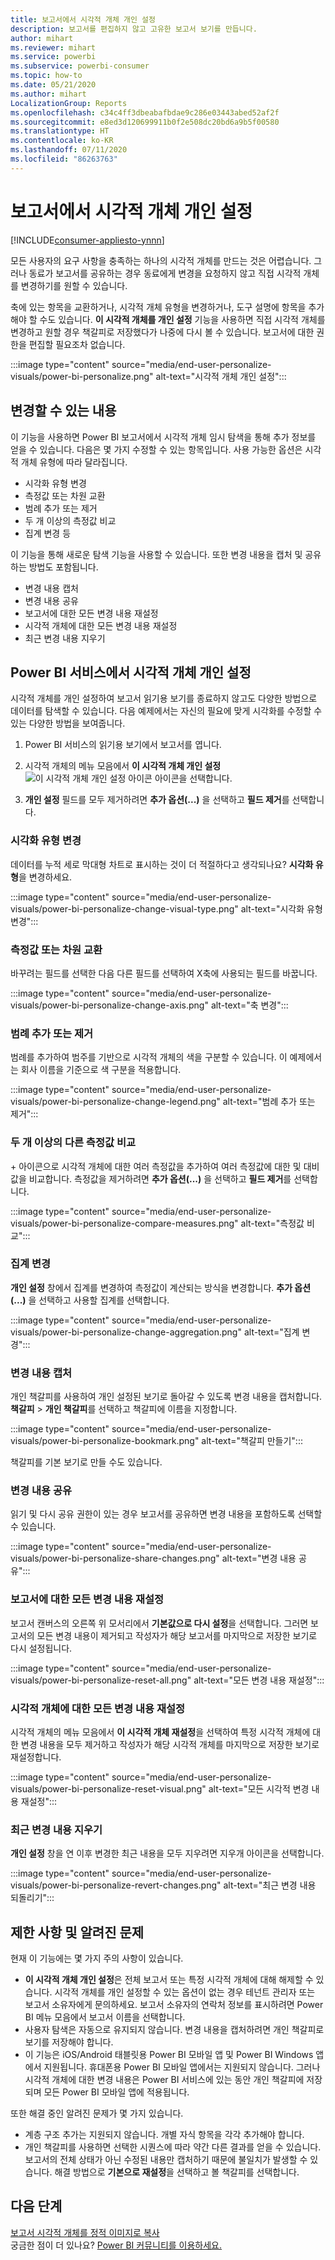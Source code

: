 ```yaml
---
title: 보고서에서 시각적 개체 개인 설정
description: 보고서를 편집하지 않고 고유한 보고서 보기를 만듭니다.
author: mihart
ms.reviewer: mihart
ms.service: powerbi
ms.subservice: powerbi-consumer
ms.topic: how-to
ms.date: 05/21/2020
ms.author: mihart
LocalizationGroup: Reports
ms.openlocfilehash: c34c4ff3dbeabafbdae9c286e03443abed52af2f
ms.sourcegitcommit: e8ed3d120699911b0f2e508dc20bd6a9b5f00580
ms.translationtype: HT
ms.contentlocale: ko-KR
ms.lasthandoff: 07/11/2020
ms.locfileid: "86263763"
---
```

# <a name="personalize-visuals-in-a-report"></a>보고서에서 시각적 개체 개인 설정

[!INCLUDE[consumer-appliesto-ynnn](../includes/consumer-appliesto-ynnn.md)]

모든 사용자의 요구 사항을 충족하는 하나의 시각적 개체를 만드는 것은 어렵습니다. 그러나 동료가 보고서를 공유하는 경우 동료에게 변경을 요청하지 않고 직접 시각적 개체를 변경하기를 원할 수 있습니다. 

축에 있는 항목을 교환하거나, 시각적 개체 유형을 변경하거나, 도구 설명에 항목을 추가해야 할 수도 있습니다. **이 시각적 개체를 개인 설정** 기능을 사용하면 직접 시각적 개체를 변경하고 원할 경우 책갈피로 저장했다가 나중에 다시 볼 수 있습니다. 보고서에 대한 권한을 편집할 필요조차 없습니다.

:::image type="content" source="media/end-user-personalize-visuals/power-bi-personalize.png" alt-text="시각적 개체 개인 설정":::
 
## <a name="what-you-can-change"></a>변경할 수 있는 내용

이 기능을 사용하면 Power BI 보고서에서 시각적 개체 임시 탐색을 통해 추가 정보를 얻을 수 있습니다. 다음은 몇 가지 수정할 수 있는 항목입니다. 사용 가능한 옵션은 시각적 개체 유형에 따라 달라집니다. 

- 시각화 유형 변경
- 측정값 또는 차원 교환
- 범례 추가 또는 제거
- 두 개 이상의 측정값 비교
- 집계 변경 등

이 기능을 통해 새로운 탐색 기능을 사용할 수 있습니다. 또한 변경 내용을 캡처 및 공유하는 방법도 포함됩니다.

- 변경 내용 캡처
- 변경 내용 공유
- 보고서에 대한 모든 변경 내용 재설정
- 시각적 개체에 대한 모든 변경 내용 재설정
- 최근 변경 내용 지우기


## <a name="personalize-visuals-in-the-power-bi-service"></a>Power BI 서비스에서 시각적 개체 개인 설정

시각적 개체를 개인 설정하여 보고서 읽기용 보기를 종료하지 않고도 다양한 방법으로 데이터를 탐색할 수 있습니다. 다음 예제에서는 자신의 필요에 맞게 시각화를 수정할 수 있는 다양한 방법을 보여줍니다. 

1. Power BI 서비스의 읽기용 보기에서 보고서를 엽니다.

2. 시각적 개체의 메뉴 모음에서 **이 시각적 개체 개인 설정** ![이 시각적 개체 개인 설정 아이콘](media/end-user-personalize-visuals/power-bi-personalize-visual-icon.png) 아이콘을 선택합니다. 

3. **개인 설정** 필드를 모두 제거하려면 **추가 옵션(...)** 을 선택하고 **필드 제거**를 선택합니다.

### <a name="change-the-visualization-type"></a>시각화 유형 변경

데이터를 누적 세로 막대형 차트로 표시하는 것이 더 적절하다고 생각되나요? **시각화 유형**을 변경하세요.

:::image type="content" source="media/end-user-personalize-visuals/power-bi-personalize-change-visual-type.png" alt-text="시각화 유형 변경":::
 
### <a name="swap-out-a-measure-or-dimension"></a>측정값 또는 차원 교환
바꾸려는 필드를 선택한 다음 다른 필드를 선택하여 X축에 사용되는 필드를 바꿉니다.

:::image type="content" source="media/end-user-personalize-visuals/power-bi-personalize-change-axis.png" alt-text="축 변경":::
 
### <a name="add-or-remove-a-legend"></a>범례 추가 또는 제거
범례를 추가하여 범주를 기반으로 시각적 개체의 색을 구분할 수 있습니다. 이 예제에서는 회사 이름을 기준으로 색 구분을 적용합니다. 

:::image type="content" source="media/end-user-personalize-visuals/power-bi-personalize-change-legend.png" alt-text="범례 추가 또는 제거":::

### <a name="compare-two-or-more-different-measures"></a>두 개 이상의 다른 측정값 비교
\+ 아이콘으로 시각적 개체에 대한 여러 측정값을 추가하여 여러 측정값에 대한 및 대비 값을 비교합니다. 측정값을 제거하려면 **추가 옵션(...)** 을 선택하고 **필드 제거**를 선택합니다.

:::image type="content" source="media/end-user-personalize-visuals/power-bi-personalize-compare-measures.png" alt-text="측정값 비교":::

### <a name="change-aggregations"></a>집계 변경
**개인 설정** 창에서 집계를 변경하여 측정값이 계산되는 방식을 변경합니다. **추가 옵션(...)** 을 선택하고 사용할 집계를 선택합니다.

:::image type="content" source="media/end-user-personalize-visuals/power-bi-personalize-change-aggregation.png" alt-text="집계 변경":::

### <a name="capture-changes"></a>변경 내용 캡처 
개인 책갈피를 사용하여 개인 설정된 보기로 돌아갈 수 있도록 변경 내용을 캡처합니다. **책갈피** > **개인 책갈피**를 선택하고 책갈피에 이름을 지정합니다. 

:::image type="content" source="media/end-user-personalize-visuals/power-bi-personalize-bookmark.png" alt-text="책갈피 만들기":::
 
책갈피를 기본 보기로 만들 수도 있습니다.

### <a name="share-changes"></a>변경 내용 공유 
읽기 및 다시 공유 권한이 있는 경우 보고서를 공유하면 변경 내용을 포함하도록 선택할 수 있습니다.

:::image type="content" source="media/end-user-personalize-visuals/power-bi-personalize-share-changes.png" alt-text="변경 내용 공유":::
 
### <a name="reset-all-your-changes-to-a-report"></a>보고서에 대한 모든 변경 내용 재설정

보고서 캔버스의 오른쪽 위 모서리에서 **기본값으로 다시 설정**을 선택합니다. 그러면 보고서의 모든 변경 내용이 제거되고 작성자가 해당 보고서를 마지막으로 저장한 보기로 다시 설정됩니다.

:::image type="content" source="media/end-user-personalize-visuals/power-bi-personalize-reset-all.png" alt-text="모든 변경 내용 재설정":::
 
### <a name="reset-all-your-changes-to-a-visual"></a>시각적 개체에 대한 모든 변경 내용 재설정

시각적 개체의 메뉴 모음에서 **이 시각적 개체 재설정**을 선택하여 특정 시각적 개체에 대한 변경 내용을 모두 제거하고 작성자가 해당 시각적 개체를 마지막으로 저장한 보기로 재설정합니다.

:::image type="content" source="media/end-user-personalize-visuals/power-bi-personalize-reset-visual.png" alt-text="모든 시각적 변경 내용 재설정":::
 
### <a name="clear-recent-changes"></a>최근 변경 내용 지우기

**개인 설정** 창을 연 이후 변경한 최근 내용을 모두 지우려면 지우개 아이콘을 선택합니다.  

:::image type="content" source="media/end-user-personalize-visuals/power-bi-personalize-revert-changes.png" alt-text="최근 변경 내용 되돌리기":::

## <a name="limitations-and-known-issues"></a>제한 사항 및 알려진 문제

현재 이 기능에는 몇 가지 주의 사항이 있습니다.

- **이 시각적 개체 개인 설정**은 전체 보고서 또는 특정 시각적 개체에 대해 해제할 수 있습니다. 시각적 개체를 개인 설정할 수 있는 옵션이 없는 경우 테넌트 관리자 또는 보고서 소유자에게 문의하세요. 보고서 소유자의 연락처 정보를 표시하려면 Power BI 메뉴 모음에서 보고서 이름을 선택합니다.
- 사용자 탐색은 자동으로 유지되지 않습니다. 변경 내용을 캡처하려면 개인 책갈피로 보기를 저장해야 합니다.
- 이 기능은 iOS/Android 태블릿용 Power BI 모바일 앱 및 Power BI Windows 앱에서 지원됩니다. 휴대폰용 Power BI 모바일 앱에서는 지원되지 않습니다. 그러나 시각적 개체에 대한 변경 내용은 Power BI 서비스에 있는 동안 개인 책갈피에 저장되며 모든 Power BI 모바일 앱에 적용됩니다.

또한 해결 중인 알려진 문제가 몇 가지 있습니다.

- 계층 구조 추가는 지원되지 않습니다. 개별 자식 항목을 각각 추가해야 합니다.
- 개인 책갈피를 사용하면 선택한 시퀀스에 따라 약간 다른 결과를 얻을 수 있습니다. 보고서의 전체 상태가 아닌 수정된 내용만 캡처하기 때문에 불일치가 발생할 수 있습니다. 해결 방법으로 **기본으로 재설정**을 선택하고 볼 책갈피를 선택합니다. 

## <a name="next-steps"></a>다음 단계
[보고서 시각적 개체를 정적 이미지로 복사](../visuals/power-bi-visualization-copy-paste.md)    
궁금한 점이 더 있나요? [Power BI 커뮤니티를 이용하세요.](https://community.powerbi.com/)

